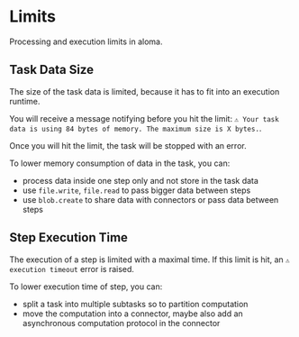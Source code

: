 # Limits

Processing and execution limits in aloma.

## Task Data Size

The size of the task data is limited, because it has to fit into an execution runtime.

You will receive a message notifying before you hit the limit: `⚠️ Your task data is using 84 bytes of memory. The maximum size is X bytes.`.

Once you will hit the limit, the task will be stopped with an error.

To lower memory consumption of data in the task, you can:

* process data inside one step only and not store in the task data
* use `file.write`, `file.read` to pass bigger data between steps
* use `blob.create` to share data with connectors or pass data between steps

## Step Execution Time

The execution of a step is limited with a maximal time. If this limit is hit, an `⚠️ execution timeout` error is raised.

To lower execution time of step, you can:

* split a task into multiple subtasks so to partition computation
* move the computation into a connector, maybe also add an asynchronous computation protocol in the connector 